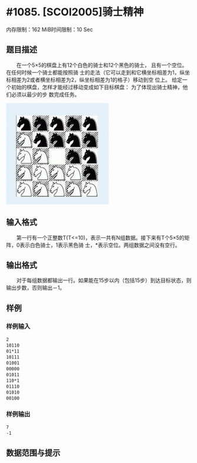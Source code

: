 # #1085. [SCOI2005]骑士精神

内存限制：162 MiB时间限制：10 Sec

## 题目描述

　　在一个5&times;5的棋盘上有12个白色的骑士和12个黑色的骑士， 且有一个空位。在任何时候一个骑士都能按照骑
士的走法（它可以走到和它横坐标相差为1，纵坐标相差为2或者横坐标相差为2，纵坐标相差为1的格子）移动到空
位上。 给定一个初始的棋盘，怎样才能经过移动变成如下目标棋盘： 为了体现出骑士精神，他们必须以最少的步
数完成任务。

![](upload/201303/aa.jpg)

## 输入格式

　　第一行有一个正整数T(T<=10)，表示一共有N组数据。接下来有T个5&times;5的矩阵，0表示白色骑士，1表示黑色骑
士，*表示空位。两组数据之间没有空行。

## 输出格式

　　对于每组数据都输出一行。如果能在15步以内（包括15步）到达目标状态，则输出步数，否则输出－1。

## 样例

### 样例输入

    
    2
    10110
    01*11
    10111
    01001
    00000
    01011
    110*1
    01110
    01010
    00100
    
    
    

### 样例输出

    
    7
    -1
    
    

## 数据范围与提示
